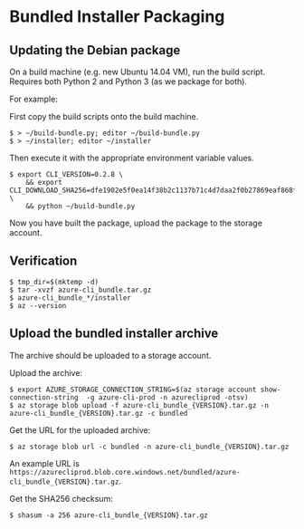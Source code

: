 Bundled Installer Packaging
===========================


Updating the Debian package
---------------------------

On a build machine (e.g. new Ubuntu 14.04 VM), run the build script.
Requires both Python 2 and Python 3 (as we package for both).

For example:

First copy the build scripts onto the build machine.
```
$ > ~/build-bundle.py; editor ~/build-bundle.py
$ > ~/installer; editor ~/installer
```

Then execute it with the appropriate environment variable values.
```
$ export CLI_VERSION=0.2.8 \
    && export CLI_DOWNLOAD_SHA256=dfe1902e5f0ea14f38b2c1137b71c4d7daa2f0b27869eaf868fc3dfbdb3a366a \
    && python ~/build-bundle.py
```

Now you have built the package, upload the package to the storage account.


Verification
------------

```
$ tmp_dir=$(mktemp -d)
$ tar -xvzf azure-cli_bundle.tar.gz
$ azure-cli_bundle_*/installer
$ az --version
```

Upload the bundled installer archive
------------------------------------

The archive should be uploaded to a storage account.

Upload the archive:
```
$ export AZURE_STORAGE_CONNECTION_STRING=$(az storage account show-connection-string  -g azure-cli-prod -n azurecliprod -otsv)
$ az storage blob upload -f azure-cli_bundle_{VERSION}.tar.gz -n azure-cli_bundle_{VERSION}.tar.gz -c bundled
```

Get the URL for the uploaded archive:
```
$ az storage blob url -c bundled -n azure-cli_bundle_{VERSION}.tar.gz
```

An example URL is `https://azurecliprod.blob.core.windows.net/bundled/azure-cli_bundle_{VERSION}.tar.gz`.

Get the SHA256 checksum:
```
$ shasum -a 256 azure-cli_bundle_{VERSION}.tar.gz
```
